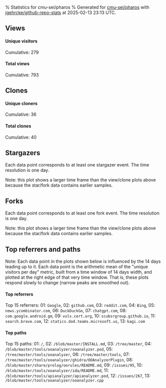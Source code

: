 % Statistics for cmu-sei/pharos
% Generated for [cmu-sei/pharos](https://github.com/cmu-sei/pharos) with [jgehrcke/github-repo-stats](https://github.com/jgehrcke/github-repo-stats) at 2025-02-13 23:13 UTC.


## Views

#### Unique visitors
<div id="chart_views_unique" class="full-width-chart"></div>

Cumulative: 279

#### Total views
<div id="chart_views_total" class="full-width-chart"></div>

Cumulative: 793

<div class="pagebreak-for-print"> </div>

## Clones

#### Unique cloners
<div id="chart_clones_unique" class="full-width-chart"></div>

Cumulative: 36

#### Total clones
<div id="chart_clones_total" class="full-width-chart"></div>

Cumulative: 40



<div class="pagebreak-for-print"> </div>



## Stargazers

Each data point corresponds to at least one stargazer event.
The time resolution is one day.

<div id="chart_stargazers" class="full-width-chart"></div>


Note: this plot shows a larger time frame than the view/clone plots above because the star/fork data contains earlier samples.



## Forks

Each data point corresponds to at least one fork event.
The time resolution is one day.

<div id="chart_forks" class="full-width-chart"></div>


Note: this plot shows a larger time frame than the view/clone plots above because the star/fork data contains earlier samples.



<div class="pagebreak-for-print"> </div>



## Top referrers and paths


Note: Each data point in the plots shown below is influenced by the 14 days
leading up to it. Each data point is the arithmetic mean of the "unique
visitors per day" metric, built from a time window of 14 days width, and
plotted at the right edge of that very time window. That is, these plots
respond slowly to change (narrow peaks are smoothed out).




#### Top referrers


<div id="chart_referrers_top_n_alltime" class="full-width-chart"></div>

Top 15 referrers: 01: `Google`, 02: `github.com`, 03: `reddit.com`, 04: `Bing`, 05: `news.ycombinator.com`, 06: `DuckDuckGo`, 07: `chatgpt.com`, 08: `com.google.android.gm`, 09: `vuls.cert.org`, 10: `scubsrgroup.github.io`, 11: `search.brave.com`, 12: `statics.dod.teams.microsoft.us`, 13: `kagi.com`





#### Top paths


<div id="chart_paths_top_n_alltime" class="full-width-chart"></div>

Top 15 paths: 01: `/`, 02: `/blob/master/INSTALL.md`, 03: `/tree/master`, 04: `/blob/master/tools/ooanalyzer/ooanalyzer.pod`, 05: `/tree/master/tools/ooanalyzer`, 06: `/tree/master/tools`, 07: `/tree/master/tools/ooanalyzer/ghidra/OOAnalyzerPlugin`, 08: `/blob/master/share/prolog/oorules/README.md`, 09: `/issues/95`, 10: `/blob/master/tools/ooanalyzer/ida/README.md`, 11: `/blob/master/tools/apianalyzer/apianalyzer.pod`, 12: `/issues/267`, 13: `/blob/master/tools/ooanalyzer/ooanalyzer.cpp`


<script type="text/javascript">
    vegaEmbed('#chart_views_unique', {"$schema": "https://vega.github.io/schema/vega-lite/v4.17.0.json", "config": {"arc": {"fill": "#1b1e23"}, "area": {"fill": "#1b1e23"}, "axisBottom": {"domainColor": "#a9b4c4", "gridColor": "#a9b4c4", "labelColor": "#1b1e23", "labelFont": "relative-mono-11-pitch-pro, Menlo, monospace", "tickColor": "#a9b4c4", "titleColor": "#1b1e23", "titleFont": "relative-mono-11-pitch-pro, Menlo, monospace"}, "axisLeft": {"domainColor": "#a9b4c4", "gridColor": "#a9b4c4", "labelColor": "#1b1e23", "labelFont": "relative-mono-11-pitch-pro, Menlo, monospace", "tickColor": "#a9b4c4", "titleColor": "#1b1e23", "titleFont": "relative-mono-11-pitch-pro, Menlo, monospace"}, "axisX": {"grid": false}, "axisY": {"grid": false, "labelBound": true}, "background": "#FFFFFF", "group": {"fill": "#FFFFFF"}, "header": {"fontWeight": 400, "labelFont": "relative-mono-11-pitch-pro, Menlo, monospace", "titleFont": "relative-mono-11-pitch-pro, Menlo, monospace"}, "legend": {"labelFont": "relative-mono-11-pitch-pro, Menlo, monospace", "symbolSize": 200, "symbolType": "circle", "titleFont": "relative-mono-11-pitch-pro, Menlo, monospace"}, "line": {"color": "#1b1e23", "stroke": "#1b1e23"}, "path": {"stroke": "#1b1e23"}, "point": {"color": "#1b1e23", "cursor": "pointer", "filled": true, "size": 20}, "range": {"category": ["#85a2f7", "#ea9755", "#7eb36a", "#f07071", "#bc85d9", "#e587b6", "#a9b4c4", "#d4c05e", "#64b9c4"]}, "style": {"bar": {"fill": "#1b1e23"}, "text": {"font": "relative-mono-11-pitch-pro, Menlo, monospace", "fontWeight": 400}}, "symbol": {"shape": "circle"}, "title": {"anchor": "start", "font": "relative-mono-11-pitch-pro, Menlo, monospace", "fontWeight": 400}, "trail": {"color": "#1b1e23", "stroke": "#1b1e23"}, "view": {"stroke": null}}, "data": {"name": "data-c7726cb9ff6c901d95acd0219a6fe66e"}, "datasets": {"data-c7726cb9ff6c901d95acd0219a6fe66e": [{"time": "2025-01-21T00:00:00+00:00", "views_total": 13, "views_unique": 7}, {"time": "2025-01-22T00:00:00+00:00", "views_total": 36, "views_unique": 19}, {"time": "2025-01-23T00:00:00+00:00", "views_total": 40, "views_unique": 14}, {"time": "2025-01-24T00:00:00+00:00", "views_total": 74, "views_unique": 17}, {"time": "2025-01-25T00:00:00+00:00", "views_total": 29, "views_unique": 9}, {"time": "2025-01-26T00:00:00+00:00", "views_total": 5, "views_unique": 2}, {"time": "2025-01-27T00:00:00+00:00", "views_total": 74, "views_unique": 17}, {"time": "2025-01-28T00:00:00+00:00", "views_total": 45, "views_unique": 23}, {"time": "2025-01-29T00:00:00+00:00", "views_total": 32, "views_unique": 13}, {"time": "2025-01-30T00:00:00+00:00", "views_total": 41, "views_unique": 13}, {"time": "2025-01-31T00:00:00+00:00", "views_total": 71, "views_unique": 11}, {"time": "2025-02-01T00:00:00+00:00", "views_total": 6, "views_unique": 4}, {"time": "2025-02-02T00:00:00+00:00", "views_total": 5, "views_unique": 4}, {"time": "2025-02-03T00:00:00+00:00", "views_total": 25, "views_unique": 11}, {"time": "2025-02-04T00:00:00+00:00", "views_total": 84, "views_unique": 23}, {"time": "2025-02-05T00:00:00+00:00", "views_total": 36, "views_unique": 15}, {"time": "2025-02-06T00:00:00+00:00", "views_total": 39, "views_unique": 15}, {"time": "2025-02-07T00:00:00+00:00", "views_total": 19, "views_unique": 11}, {"time": "2025-02-08T00:00:00+00:00", "views_total": 23, "views_unique": 12}, {"time": "2025-02-09T00:00:00+00:00", "views_total": 10, "views_unique": 7}, {"time": "2025-02-10T00:00:00+00:00", "views_total": 43, "views_unique": 16}, {"time": "2025-02-11T00:00:00+00:00", "views_total": 30, "views_unique": 11}, {"time": "2025-02-12T00:00:00+00:00", "views_total": 0, "views_unique": 0}, {"time": "2025-02-13T00:00:00+00:00", "views_total": 13, "views_unique": 5}]}, "encoding": {"tooltip": [{"field": "views_unique", "format": ".1f", "title": "views (u)", "type": "quantitative"}, {"field": "time", "format": "%B %e, %Y", "title": "date", "type": "temporal"}], "x": {"axis": {"labelAngle": 25}, "field": "time", "scale": {"domain": ["2025-01-21", "2025-02-13"]}, "timeUnit": "yearmonthdate", "title": "date", "type": "temporal"}, "y": {"axis": {}, "field": "views_unique", "scale": {"domain": [0, 25.3], "type": "linear", "zero": true}, "title": "unique views per day", "type": "quantitative"}}, "height": 200, "mark": {"point": true, "type": "line"}, "padding": 10, "width": "container"}, {"actions": false, "renderer": "svg"}).catch(console.error);
vegaEmbed('#chart_views_total', {"$schema": "https://vega.github.io/schema/vega-lite/v4.17.0.json", "config": {"arc": {"fill": "#1b1e23"}, "area": {"fill": "#1b1e23"}, "axisBottom": {"domainColor": "#a9b4c4", "gridColor": "#a9b4c4", "labelColor": "#1b1e23", "labelFont": "relative-mono-11-pitch-pro, Menlo, monospace", "tickColor": "#a9b4c4", "titleColor": "#1b1e23", "titleFont": "relative-mono-11-pitch-pro, Menlo, monospace"}, "axisLeft": {"domainColor": "#a9b4c4", "gridColor": "#a9b4c4", "labelColor": "#1b1e23", "labelFont": "relative-mono-11-pitch-pro, Menlo, monospace", "tickColor": "#a9b4c4", "titleColor": "#1b1e23", "titleFont": "relative-mono-11-pitch-pro, Menlo, monospace"}, "axisX": {"grid": false}, "axisY": {"grid": false, "labelBound": true}, "background": "#FFFFFF", "group": {"fill": "#FFFFFF"}, "header": {"fontWeight": 400, "labelFont": "relative-mono-11-pitch-pro, Menlo, monospace", "titleFont": "relative-mono-11-pitch-pro, Menlo, monospace"}, "legend": {"labelFont": "relative-mono-11-pitch-pro, Menlo, monospace", "symbolSize": 200, "symbolType": "circle", "titleFont": "relative-mono-11-pitch-pro, Menlo, monospace"}, "line": {"color": "#1b1e23", "stroke": "#1b1e23"}, "path": {"stroke": "#1b1e23"}, "point": {"color": "#1b1e23", "cursor": "pointer", "filled": true, "size": 20}, "range": {"category": ["#85a2f7", "#ea9755", "#7eb36a", "#f07071", "#bc85d9", "#e587b6", "#a9b4c4", "#d4c05e", "#64b9c4"]}, "style": {"bar": {"fill": "#1b1e23"}, "text": {"font": "relative-mono-11-pitch-pro, Menlo, monospace", "fontWeight": 400}}, "symbol": {"shape": "circle"}, "title": {"anchor": "start", "font": "relative-mono-11-pitch-pro, Menlo, monospace", "fontWeight": 400}, "trail": {"color": "#1b1e23", "stroke": "#1b1e23"}, "view": {"stroke": null}}, "data": {"name": "data-c7726cb9ff6c901d95acd0219a6fe66e"}, "datasets": {"data-c7726cb9ff6c901d95acd0219a6fe66e": [{"time": "2025-01-21T00:00:00+00:00", "views_total": 13, "views_unique": 7}, {"time": "2025-01-22T00:00:00+00:00", "views_total": 36, "views_unique": 19}, {"time": "2025-01-23T00:00:00+00:00", "views_total": 40, "views_unique": 14}, {"time": "2025-01-24T00:00:00+00:00", "views_total": 74, "views_unique": 17}, {"time": "2025-01-25T00:00:00+00:00", "views_total": 29, "views_unique": 9}, {"time": "2025-01-26T00:00:00+00:00", "views_total": 5, "views_unique": 2}, {"time": "2025-01-27T00:00:00+00:00", "views_total": 74, "views_unique": 17}, {"time": "2025-01-28T00:00:00+00:00", "views_total": 45, "views_unique": 23}, {"time": "2025-01-29T00:00:00+00:00", "views_total": 32, "views_unique": 13}, {"time": "2025-01-30T00:00:00+00:00", "views_total": 41, "views_unique": 13}, {"time": "2025-01-31T00:00:00+00:00", "views_total": 71, "views_unique": 11}, {"time": "2025-02-01T00:00:00+00:00", "views_total": 6, "views_unique": 4}, {"time": "2025-02-02T00:00:00+00:00", "views_total": 5, "views_unique": 4}, {"time": "2025-02-03T00:00:00+00:00", "views_total": 25, "views_unique": 11}, {"time": "2025-02-04T00:00:00+00:00", "views_total": 84, "views_unique": 23}, {"time": "2025-02-05T00:00:00+00:00", "views_total": 36, "views_unique": 15}, {"time": "2025-02-06T00:00:00+00:00", "views_total": 39, "views_unique": 15}, {"time": "2025-02-07T00:00:00+00:00", "views_total": 19, "views_unique": 11}, {"time": "2025-02-08T00:00:00+00:00", "views_total": 23, "views_unique": 12}, {"time": "2025-02-09T00:00:00+00:00", "views_total": 10, "views_unique": 7}, {"time": "2025-02-10T00:00:00+00:00", "views_total": 43, "views_unique": 16}, {"time": "2025-02-11T00:00:00+00:00", "views_total": 30, "views_unique": 11}, {"time": "2025-02-12T00:00:00+00:00", "views_total": 0, "views_unique": 0}, {"time": "2025-02-13T00:00:00+00:00", "views_total": 13, "views_unique": 5}]}, "encoding": {"tooltip": [{"field": "views_total", "format": ".1f", "title": "views (t)", "type": "quantitative"}, {"field": "time", "format": "%B %e, %Y", "title": "date", "type": "temporal"}], "x": {"axis": {"labelAngle": 25}, "field": "time", "scale": {"domain": ["2025-01-21", "2025-02-13"]}, "timeUnit": "yearmonthdate", "title": "date", "type": "temporal"}, "y": {"axis": {}, "field": "views_total", "scale": {"domain": [0, 92.4], "type": "linear", "zero": true}, "title": "total views per day", "type": "quantitative"}}, "height": 200, "mark": {"point": true, "type": "line"}, "padding": 10, "width": "container"}, {"actions": false, "renderer": "svg"}).catch(console.error);
vegaEmbed('#chart_clones_unique', {"$schema": "https://vega.github.io/schema/vega-lite/v4.17.0.json", "config": {"arc": {"fill": "#1b1e23"}, "area": {"fill": "#1b1e23"}, "axisBottom": {"domainColor": "#a9b4c4", "gridColor": "#a9b4c4", "labelColor": "#1b1e23", "labelFont": "relative-mono-11-pitch-pro, Menlo, monospace", "tickColor": "#a9b4c4", "titleColor": "#1b1e23", "titleFont": "relative-mono-11-pitch-pro, Menlo, monospace"}, "axisLeft": {"domainColor": "#a9b4c4", "gridColor": "#a9b4c4", "labelColor": "#1b1e23", "labelFont": "relative-mono-11-pitch-pro, Menlo, monospace", "tickColor": "#a9b4c4", "titleColor": "#1b1e23", "titleFont": "relative-mono-11-pitch-pro, Menlo, monospace"}, "axisX": {"grid": false}, "axisY": {"grid": false, "labelBound": true}, "background": "#FFFFFF", "group": {"fill": "#FFFFFF"}, "header": {"fontWeight": 400, "labelFont": "relative-mono-11-pitch-pro, Menlo, monospace", "titleFont": "relative-mono-11-pitch-pro, Menlo, monospace"}, "legend": {"labelFont": "relative-mono-11-pitch-pro, Menlo, monospace", "symbolSize": 200, "symbolType": "circle", "titleFont": "relative-mono-11-pitch-pro, Menlo, monospace"}, "line": {"color": "#1b1e23", "stroke": "#1b1e23"}, "path": {"stroke": "#1b1e23"}, "point": {"color": "#1b1e23", "cursor": "pointer", "filled": true, "size": 20}, "range": {"category": ["#85a2f7", "#ea9755", "#7eb36a", "#f07071", "#bc85d9", "#e587b6", "#a9b4c4", "#d4c05e", "#64b9c4"]}, "style": {"bar": {"fill": "#1b1e23"}, "text": {"font": "relative-mono-11-pitch-pro, Menlo, monospace", "fontWeight": 400}}, "symbol": {"shape": "circle"}, "title": {"anchor": "start", "font": "relative-mono-11-pitch-pro, Menlo, monospace", "fontWeight": 400}, "trail": {"color": "#1b1e23", "stroke": "#1b1e23"}, "view": {"stroke": null}}, "data": {"name": "data-44e0176359582cffe4e4d013654306a9"}, "datasets": {"data-44e0176359582cffe4e4d013654306a9": [{"clones_total": 0, "clones_unique": 0, "time": "2025-01-21T00:00:00+00:00"}, {"clones_total": 2, "clones_unique": 2, "time": "2025-01-22T00:00:00+00:00"}, {"clones_total": 1, "clones_unique": 1, "time": "2025-01-23T00:00:00+00:00"}, {"clones_total": 0, "clones_unique": 0, "time": "2025-01-24T00:00:00+00:00"}, {"clones_total": 2, "clones_unique": 2, "time": "2025-01-25T00:00:00+00:00"}, {"clones_total": 1, "clones_unique": 1, "time": "2025-01-26T00:00:00+00:00"}, {"clones_total": 1, "clones_unique": 1, "time": "2025-01-27T00:00:00+00:00"}, {"clones_total": 0, "clones_unique": 0, "time": "2025-01-28T00:00:00+00:00"}, {"clones_total": 0, "clones_unique": 0, "time": "2025-01-29T00:00:00+00:00"}, {"clones_total": 3, "clones_unique": 2, "time": "2025-01-30T00:00:00+00:00"}, {"clones_total": 4, "clones_unique": 4, "time": "2025-01-31T00:00:00+00:00"}, {"clones_total": 4, "clones_unique": 2, "time": "2025-02-01T00:00:00+00:00"}, {"clones_total": 2, "clones_unique": 2, "time": "2025-02-02T00:00:00+00:00"}, {"clones_total": 2, "clones_unique": 2, "time": "2025-02-03T00:00:00+00:00"}, {"clones_total": 1, "clones_unique": 1, "time": "2025-02-04T00:00:00+00:00"}, {"clones_total": 2, "clones_unique": 2, "time": "2025-02-05T00:00:00+00:00"}, {"clones_total": 3, "clones_unique": 3, "time": "2025-02-06T00:00:00+00:00"}, {"clones_total": 0, "clones_unique": 0, "time": "2025-02-07T00:00:00+00:00"}, {"clones_total": 2, "clones_unique": 2, "time": "2025-02-08T00:00:00+00:00"}, {"clones_total": 2, "clones_unique": 2, "time": "2025-02-09T00:00:00+00:00"}, {"clones_total": 3, "clones_unique": 3, "time": "2025-02-10T00:00:00+00:00"}, {"clones_total": 1, "clones_unique": 1, "time": "2025-02-11T00:00:00+00:00"}, {"clones_total": 2, "clones_unique": 2, "time": "2025-02-12T00:00:00+00:00"}, {"clones_total": 2, "clones_unique": 1, "time": "2025-02-13T00:00:00+00:00"}]}, "encoding": {"tooltip": [{"field": "clones_unique", "format": ".1f", "title": "clones (u)", "type": "quantitative"}, {"field": "time", "format": "%B %e, %Y", "title": "date", "type": "temporal"}], "x": {"axis": {"labelAngle": 25}, "field": "time", "scale": {"domain": ["2025-01-21", "2025-02-13"]}, "timeUnit": "yearmonthdate", "title": "date", "type": "temporal"}, "y": {"axis": {}, "field": "clones_unique", "scale": {"domain": [0, 4.4], "type": "linear", "zero": true}, "title": "unique clones per day", "type": "quantitative"}}, "height": 200, "mark": {"point": true, "type": "line"}, "padding": 10, "width": "container"}, {"actions": false, "renderer": "svg"}).catch(console.error);
vegaEmbed('#chart_clones_total', {"$schema": "https://vega.github.io/schema/vega-lite/v4.17.0.json", "config": {"arc": {"fill": "#1b1e23"}, "area": {"fill": "#1b1e23"}, "axisBottom": {"domainColor": "#a9b4c4", "gridColor": "#a9b4c4", "labelColor": "#1b1e23", "labelFont": "relative-mono-11-pitch-pro, Menlo, monospace", "tickColor": "#a9b4c4", "titleColor": "#1b1e23", "titleFont": "relative-mono-11-pitch-pro, Menlo, monospace"}, "axisLeft": {"domainColor": "#a9b4c4", "gridColor": "#a9b4c4", "labelColor": "#1b1e23", "labelFont": "relative-mono-11-pitch-pro, Menlo, monospace", "tickColor": "#a9b4c4", "titleColor": "#1b1e23", "titleFont": "relative-mono-11-pitch-pro, Menlo, monospace"}, "axisX": {"grid": false}, "axisY": {"grid": false, "labelBound": true}, "background": "#FFFFFF", "group": {"fill": "#FFFFFF"}, "header": {"fontWeight": 400, "labelFont": "relative-mono-11-pitch-pro, Menlo, monospace", "titleFont": "relative-mono-11-pitch-pro, Menlo, monospace"}, "legend": {"labelFont": "relative-mono-11-pitch-pro, Menlo, monospace", "symbolSize": 200, "symbolType": "circle", "titleFont": "relative-mono-11-pitch-pro, Menlo, monospace"}, "line": {"color": "#1b1e23", "stroke": "#1b1e23"}, "path": {"stroke": "#1b1e23"}, "point": {"color": "#1b1e23", "cursor": "pointer", "filled": true, "size": 20}, "range": {"category": ["#85a2f7", "#ea9755", "#7eb36a", "#f07071", "#bc85d9", "#e587b6", "#a9b4c4", "#d4c05e", "#64b9c4"]}, "style": {"bar": {"fill": "#1b1e23"}, "text": {"font": "relative-mono-11-pitch-pro, Menlo, monospace", "fontWeight": 400}}, "symbol": {"shape": "circle"}, "title": {"anchor": "start", "font": "relative-mono-11-pitch-pro, Menlo, monospace", "fontWeight": 400}, "trail": {"color": "#1b1e23", "stroke": "#1b1e23"}, "view": {"stroke": null}}, "data": {"name": "data-44e0176359582cffe4e4d013654306a9"}, "datasets": {"data-44e0176359582cffe4e4d013654306a9": [{"clones_total": 0, "clones_unique": 0, "time": "2025-01-21T00:00:00+00:00"}, {"clones_total": 2, "clones_unique": 2, "time": "2025-01-22T00:00:00+00:00"}, {"clones_total": 1, "clones_unique": 1, "time": "2025-01-23T00:00:00+00:00"}, {"clones_total": 0, "clones_unique": 0, "time": "2025-01-24T00:00:00+00:00"}, {"clones_total": 2, "clones_unique": 2, "time": "2025-01-25T00:00:00+00:00"}, {"clones_total": 1, "clones_unique": 1, "time": "2025-01-26T00:00:00+00:00"}, {"clones_total": 1, "clones_unique": 1, "time": "2025-01-27T00:00:00+00:00"}, {"clones_total": 0, "clones_unique": 0, "time": "2025-01-28T00:00:00+00:00"}, {"clones_total": 0, "clones_unique": 0, "time": "2025-01-29T00:00:00+00:00"}, {"clones_total": 3, "clones_unique": 2, "time": "2025-01-30T00:00:00+00:00"}, {"clones_total": 4, "clones_unique": 4, "time": "2025-01-31T00:00:00+00:00"}, {"clones_total": 4, "clones_unique": 2, "time": "2025-02-01T00:00:00+00:00"}, {"clones_total": 2, "clones_unique": 2, "time": "2025-02-02T00:00:00+00:00"}, {"clones_total": 2, "clones_unique": 2, "time": "2025-02-03T00:00:00+00:00"}, {"clones_total": 1, "clones_unique": 1, "time": "2025-02-04T00:00:00+00:00"}, {"clones_total": 2, "clones_unique": 2, "time": "2025-02-05T00:00:00+00:00"}, {"clones_total": 3, "clones_unique": 3, "time": "2025-02-06T00:00:00+00:00"}, {"clones_total": 0, "clones_unique": 0, "time": "2025-02-07T00:00:00+00:00"}, {"clones_total": 2, "clones_unique": 2, "time": "2025-02-08T00:00:00+00:00"}, {"clones_total": 2, "clones_unique": 2, "time": "2025-02-09T00:00:00+00:00"}, {"clones_total": 3, "clones_unique": 3, "time": "2025-02-10T00:00:00+00:00"}, {"clones_total": 1, "clones_unique": 1, "time": "2025-02-11T00:00:00+00:00"}, {"clones_total": 2, "clones_unique": 2, "time": "2025-02-12T00:00:00+00:00"}, {"clones_total": 2, "clones_unique": 1, "time": "2025-02-13T00:00:00+00:00"}]}, "encoding": {"tooltip": [{"field": "clones_total", "format": ".1f", "title": "clones (t)", "type": "quantitative"}, {"field": "time", "format": "%B %e, %Y", "title": "date", "type": "temporal"}], "x": {"axis": {"labelAngle": 25}, "field": "time", "scale": {"domain": ["2025-01-21", "2025-02-13"]}, "timeUnit": "yearmonthdate", "title": "date", "type": "temporal"}, "y": {"axis": {}, "field": "clones_total", "scale": {"domain": [0, 4.4], "type": "linear", "zero": true}, "title": "total clones per day", "type": "quantitative"}}, "height": 200, "mark": {"point": true, "type": "line"}, "padding": 10, "width": "container"}, {"actions": false, "renderer": "svg"}).catch(console.error);
vegaEmbed('#chart_stargazers', {"$schema": "https://vega.github.io/schema/vega-lite/v4.17.0.json", "config": {"arc": {"fill": "#1b1e23"}, "area": {"fill": "#1b1e23"}, "axisBottom": {"domainColor": "#a9b4c4", "gridColor": "#a9b4c4", "labelColor": "#1b1e23", "labelFont": "relative-mono-11-pitch-pro, Menlo, monospace", "tickColor": "#a9b4c4", "titleColor": "#1b1e23", "titleFont": "relative-mono-11-pitch-pro, Menlo, monospace"}, "axisLeft": {"domainColor": "#a9b4c4", "gridColor": "#a9b4c4", "labelColor": "#1b1e23", "labelFont": "relative-mono-11-pitch-pro, Menlo, monospace", "tickColor": "#a9b4c4", "titleColor": "#1b1e23", "titleFont": "relative-mono-11-pitch-pro, Menlo, monospace"}, "axisX": {"grid": false}, "axisY": {"grid": false}, "background": "#FFFFFF", "group": {"fill": "#FFFFFF"}, "header": {"fontWeight": 400, "labelFont": "relative-mono-11-pitch-pro, Menlo, monospace", "titleFont": "relative-mono-11-pitch-pro, Menlo, monospace"}, "legend": {"labelFont": "relative-mono-11-pitch-pro, Menlo, monospace", "symbolSize": 200, "symbolType": "circle", "titleFont": "relative-mono-11-pitch-pro, Menlo, monospace"}, "line": {"color": "#1b1e23", "stroke": "#1b1e23"}, "path": {"stroke": "#1b1e23"}, "point": {"color": "#1b1e23", "cursor": "pointer", "filled": true, "size": 50}, "range": {"category": ["#85a2f7", "#ea9755", "#7eb36a", "#f07071", "#bc85d9", "#e587b6", "#a9b4c4", "#d4c05e", "#64b9c4"]}, "style": {"bar": {"fill": "#1b1e23"}, "text": {"font": "relative-mono-11-pitch-pro, Menlo, monospace", "fontWeight": 400}}, "symbol": {"shape": "circle"}, "title": {"anchor": "start", "font": "relative-mono-11-pitch-pro, Menlo, monospace", "fontWeight": 400}, "trail": {"color": "#1b1e23", "stroke": "#1b1e23"}, "view": {"stroke": null}}, "data": {"name": "data-0124b9603ae6553c519f2ecd7fddf173"}, "datasets": {"data-0124b9603ae6553c519f2ecd7fddf173": [{"stars_cumulative": 17.0, "time": "2015-06-15T00:00:00+00:00"}, {"stars_cumulative": 29.0, "time": "2015-07-20T07:00:00+00:00"}, {"stars_cumulative": 34.0, "time": "2015-08-24T14:00:00+00:00"}, {"stars_cumulative": 36.0, "time": "2015-09-28T21:00:00+00:00"}, {"stars_cumulative": 37.0, "time": "2015-11-03T04:00:00+00:00"}, {"stars_cumulative": 39.0, "time": "2015-12-08T11:00:00+00:00"}, {"stars_cumulative": 40.0, "time": "2016-01-12T18:00:00+00:00"}, {"stars_cumulative": 42.0, "time": "2016-02-17T01:00:00+00:00"}, {"stars_cumulative": 46.0, "time": "2016-03-23T08:00:00+00:00"}, {"stars_cumulative": 52.0, "time": "2016-04-27T15:00:00+00:00"}, {"stars_cumulative": 56.0, "time": "2016-06-01T22:00:00+00:00"}, {"stars_cumulative": 58.0, "time": "2016-07-07T05:00:00+00:00"}, {"stars_cumulative": 59.0, "time": "2016-09-15T19:00:00+00:00"}, {"stars_cumulative": 60.0, "time": "2016-10-21T02:00:00+00:00"}, {"stars_cumulative": 64.0, "time": "2016-11-25T09:00:00+00:00"}, {"stars_cumulative": 66.0, "time": "2016-12-30T16:00:00+00:00"}, {"stars_cumulative": 68.0, "time": "2017-03-11T06:00:00+00:00"}, {"stars_cumulative": 70.0, "time": "2017-05-20T20:00:00+00:00"}, {"stars_cumulative": 176.0, "time": "2017-06-25T03:00:00+00:00"}, {"stars_cumulative": 282.0, "time": "2017-07-30T10:00:00+00:00"}, {"stars_cumulative": 341.0, "time": "2017-09-03T17:00:00+00:00"}, {"stars_cumulative": 353.0, "time": "2017-10-09T00:00:00+00:00"}, {"stars_cumulative": 359.0, "time": "2017-11-13T07:00:00+00:00"}, {"stars_cumulative": 367.0, "time": "2017-12-18T14:00:00+00:00"}, {"stars_cumulative": 377.0, "time": "2018-01-22T21:00:00+00:00"}, {"stars_cumulative": 383.0, "time": "2018-02-27T04:00:00+00:00"}, {"stars_cumulative": 392.0, "time": "2018-04-03T11:00:00+00:00"}, {"stars_cumulative": 399.0, "time": "2018-05-08T18:00:00+00:00"}, {"stars_cumulative": 405.0, "time": "2018-06-13T01:00:00+00:00"}, {"stars_cumulative": 414.0, "time": "2018-07-18T08:00:00+00:00"}, {"stars_cumulative": 434.0, "time": "2018-08-22T15:00:00+00:00"}, {"stars_cumulative": 445.0, "time": "2018-09-26T22:00:00+00:00"}, {"stars_cumulative": 464.0, "time": "2018-11-01T05:00:00+00:00"}, {"stars_cumulative": 471.0, "time": "2018-12-06T12:00:00+00:00"}, {"stars_cumulative": 504.0, "time": "2019-01-10T19:00:00+00:00"}, {"stars_cumulative": 515.0, "time": "2019-02-15T02:00:00+00:00"}, {"stars_cumulative": 531.0, "time": "2019-03-22T09:00:00+00:00"}, {"stars_cumulative": 543.0, "time": "2019-04-26T16:00:00+00:00"}, {"stars_cumulative": 551.0, "time": "2019-05-31T23:00:00+00:00"}, {"stars_cumulative": 608.0, "time": "2019-07-06T06:00:00+00:00"}, {"stars_cumulative": 634.0, "time": "2019-08-10T13:00:00+00:00"}, {"stars_cumulative": 652.0, "time": "2019-09-14T20:00:00+00:00"}, {"stars_cumulative": 666.0, "time": "2019-10-20T03:00:00+00:00"}, {"stars_cumulative": 686.0, "time": "2019-11-24T10:00:00+00:00"}, {"stars_cumulative": 705.0, "time": "2019-12-29T17:00:00+00:00"}, {"stars_cumulative": 726.0, "time": "2020-02-03T00:00:00+00:00"}, {"stars_cumulative": 741.0, "time": "2020-03-09T07:00:00+00:00"}, {"stars_cumulative": 771.0, "time": "2020-04-13T14:00:00+00:00"}, {"stars_cumulative": 792.0, "time": "2020-05-18T21:00:00+00:00"}, {"stars_cumulative": 810.0, "time": "2020-06-23T04:00:00+00:00"}, {"stars_cumulative": 828.0, "time": "2020-07-28T11:00:00+00:00"}, {"stars_cumulative": 845.0, "time": "2020-09-01T18:00:00+00:00"}, {"stars_cumulative": 864.0, "time": "2020-10-07T01:00:00+00:00"}, {"stars_cumulative": 889.0, "time": "2020-11-11T08:00:00+00:00"}, {"stars_cumulative": 900.0, "time": "2020-12-16T15:00:00+00:00"}, {"stars_cumulative": 912.0, "time": "2021-01-20T22:00:00+00:00"}, {"stars_cumulative": 924.0, "time": "2021-02-25T05:00:00+00:00"}, {"stars_cumulative": 944.0, "time": "2021-04-01T12:00:00+00:00"}, {"stars_cumulative": 962.0, "time": "2021-05-06T19:00:00+00:00"}, {"stars_cumulative": 984.0, "time": "2021-06-11T02:00:00+00:00"}, {"stars_cumulative": 1007.0, "time": "2021-07-16T09:00:00+00:00"}, {"stars_cumulative": 1041.0, "time": "2021-08-20T16:00:00+00:00"}, {"stars_cumulative": 1060.0, "time": "2021-09-24T23:00:00+00:00"}, {"stars_cumulative": 1080.0, "time": "2021-10-30T06:00:00+00:00"}, {"stars_cumulative": 1095.0, "time": "2021-12-04T13:00:00+00:00"}, {"stars_cumulative": 1146.0, "time": "2022-01-08T20:00:00+00:00"}, {"stars_cumulative": 1165.0, "time": "2022-02-13T03:00:00+00:00"}, {"stars_cumulative": 1187.0, "time": "2022-03-20T10:00:00+00:00"}, {"stars_cumulative": 1197.0, "time": "2022-04-24T17:00:00+00:00"}, {"stars_cumulative": 1214.0, "time": "2022-05-30T00:00:00+00:00"}, {"stars_cumulative": 1230.0, "time": "2022-07-04T07:00:00+00:00"}, {"stars_cumulative": 1241.0, "time": "2022-08-08T14:00:00+00:00"}, {"stars_cumulative": 1252.0, "time": "2022-09-12T21:00:00+00:00"}, {"stars_cumulative": 1268.0, "time": "2022-10-18T04:00:00+00:00"}, {"stars_cumulative": 1276.0, "time": "2022-11-22T11:00:00+00:00"}, {"stars_cumulative": 1288.0, "time": "2022-12-27T18:00:00+00:00"}, {"stars_cumulative": 1303.0, "time": "2023-02-01T01:00:00+00:00"}, {"stars_cumulative": 1324.0, "time": "2023-03-08T08:00:00+00:00"}, {"stars_cumulative": 1332.0, "time": "2023-04-12T15:00:00+00:00"}, {"stars_cumulative": 1350.0, "time": "2023-05-17T22:00:00+00:00"}, {"stars_cumulative": 1360.0, "time": "2023-06-22T05:00:00+00:00"}, {"stars_cumulative": 1375.0, "time": "2023-07-27T12:00:00+00:00"}, {"stars_cumulative": 1390.0, "time": "2023-08-31T19:00:00+00:00"}, {"stars_cumulative": 1405.0, "time": "2023-10-06T02:00:00+00:00"}, {"stars_cumulative": 1415.0, "time": "2023-11-10T09:00:00+00:00"}, {"stars_cumulative": 1435.0, "time": "2023-12-15T16:00:00+00:00"}, {"stars_cumulative": 1447.0, "time": "2024-01-19T23:00:00+00:00"}, {"stars_cumulative": 1460.0, "time": "2024-02-24T06:00:00+00:00"}, {"stars_cumulative": 1478.0, "time": "2024-03-30T13:00:00+00:00"}, {"stars_cumulative": 1487.0, "time": "2024-05-04T20:00:00+00:00"}, {"stars_cumulative": 1495.0, "time": "2024-06-09T03:00:00+00:00"}, {"stars_cumulative": 1510.0, "time": "2024-07-14T10:00:00+00:00"}, {"stars_cumulative": 1529.0, "time": "2024-08-18T17:00:00+00:00"}, {"stars_cumulative": 1545.0, "time": "2024-09-23T00:00:00+00:00"}, {"stars_cumulative": 1557.0, "time": "2024-10-28T07:00:00+00:00"}, {"stars_cumulative": 1565.0, "time": "2024-12-02T14:00:00+00:00"}, {"stars_cumulative": 1573.0, "time": "2025-01-06T21:00:00+00:00"}, {"stars_cumulative": 1574.0, "time": "2025-02-11T04:00:00+00:00"}]}, "encoding": {"tooltip": [{"field": "stars_cumulative", "format": "d", "title": "stars", "type": "quantitative"}, {"field": "time", "format": "%B %e, %Y", "title": "date", "type": "temporal"}], "x": {"axis": {"labelAngle": 25}, "field": "time", "scale": {"domain": ["2015-06-15", "2025-02-13"]}, "timeUnit": "yearmonthdate", "title": "date", "type": "temporal"}, "y": {"field": "stars_cumulative", "scale": {"domain": [0, 1731.4], "zero": true}, "title": "stargazer count (cumulative)", "type": "quantitative"}}, "height": 300, "mark": {"point": true, "type": "line"}, "padding": 10, "width": "container"}, {"actions": false, "renderer": "svg"}).catch(console.error);
vegaEmbed('#chart_forks', {"$schema": "https://vega.github.io/schema/vega-lite/v4.17.0.json", "config": {"arc": {"fill": "#1b1e23"}, "area": {"fill": "#1b1e23"}, "axisBottom": {"domainColor": "#a9b4c4", "gridColor": "#a9b4c4", "labelColor": "#1b1e23", "labelFont": "relative-mono-11-pitch-pro, Menlo, monospace", "tickColor": "#a9b4c4", "titleColor": "#1b1e23", "titleFont": "relative-mono-11-pitch-pro, Menlo, monospace"}, "axisLeft": {"domainColor": "#a9b4c4", "gridColor": "#a9b4c4", "labelColor": "#1b1e23", "labelFont": "relative-mono-11-pitch-pro, Menlo, monospace", "tickColor": "#a9b4c4", "titleColor": "#1b1e23", "titleFont": "relative-mono-11-pitch-pro, Menlo, monospace"}, "axisX": {"grid": false}, "axisY": {"grid": false}, "background": "#FFFFFF", "group": {"fill": "#FFFFFF"}, "header": {"fontWeight": 400, "labelFont": "relative-mono-11-pitch-pro, Menlo, monospace", "titleFont": "relative-mono-11-pitch-pro, Menlo, monospace"}, "legend": {"labelFont": "relative-mono-11-pitch-pro, Menlo, monospace", "symbolSize": 200, "symbolType": "circle", "titleFont": "relative-mono-11-pitch-pro, Menlo, monospace"}, "line": {"color": "#1b1e23", "stroke": "#1b1e23"}, "path": {"stroke": "#1b1e23"}, "point": {"color": "#1b1e23", "cursor": "pointer", "filled": true, "size": 50}, "range": {"category": ["#85a2f7", "#ea9755", "#7eb36a", "#f07071", "#bc85d9", "#e587b6", "#a9b4c4", "#d4c05e", "#64b9c4"]}, "style": {"bar": {"fill": "#1b1e23"}, "text": {"font": "relative-mono-11-pitch-pro, Menlo, monospace", "fontWeight": 400}}, "symbol": {"shape": "circle"}, "title": {"anchor": "start", "font": "relative-mono-11-pitch-pro, Menlo, monospace", "fontWeight": 400}, "trail": {"color": "#1b1e23", "stroke": "#1b1e23"}, "view": {"stroke": null}}, "data": {"name": "data-42e17335031a64930abc22bbf9f0aa62"}, "datasets": {"data-42e17335031a64930abc22bbf9f0aa62": [{"forks_cumulative": 3.0, "time": "2015-06-25T00:00:00+00:00"}, {"forks_cumulative": 4.0, "time": "2015-07-30T03:00:00+00:00"}, {"forks_cumulative": 6.0, "time": "2016-04-01T00:00:00+00:00"}, {"forks_cumulative": 7.0, "time": "2016-07-15T09:00:00+00:00"}, {"forks_cumulative": 8.0, "time": "2017-03-18T06:00:00+00:00"}, {"forks_cumulative": 15.0, "time": "2017-05-27T12:00:00+00:00"}, {"forks_cumulative": 18.0, "time": "2017-07-01T15:00:00+00:00"}, {"forks_cumulative": 34.0, "time": "2017-08-05T18:00:00+00:00"}, {"forks_cumulative": 45.0, "time": "2017-09-09T21:00:00+00:00"}, {"forks_cumulative": 47.0, "time": "2017-10-15T00:00:00+00:00"}, {"forks_cumulative": 48.0, "time": "2017-12-24T06:00:00+00:00"}, {"forks_cumulative": 49.0, "time": "2018-01-28T09:00:00+00:00"}, {"forks_cumulative": 51.0, "time": "2018-03-04T12:00:00+00:00"}, {"forks_cumulative": 52.0, "time": "2018-04-08T15:00:00+00:00"}, {"forks_cumulative": 53.0, "time": "2018-05-13T18:00:00+00:00"}, {"forks_cumulative": 55.0, "time": "2018-06-17T21:00:00+00:00"}, {"forks_cumulative": 56.0, "time": "2018-07-23T00:00:00+00:00"}, {"forks_cumulative": 57.0, "time": "2018-08-27T03:00:00+00:00"}, {"forks_cumulative": 59.0, "time": "2018-10-01T06:00:00+00:00"}, {"forks_cumulative": 61.0, "time": "2018-11-05T09:00:00+00:00"}, {"forks_cumulative": 65.0, "time": "2018-12-10T12:00:00+00:00"}, {"forks_cumulative": 70.0, "time": "2019-01-14T15:00:00+00:00"}, {"forks_cumulative": 71.0, "time": "2019-03-25T21:00:00+00:00"}, {"forks_cumulative": 72.0, "time": "2019-04-30T00:00:00+00:00"}, {"forks_cumulative": 74.0, "time": "2019-06-04T03:00:00+00:00"}, {"forks_cumulative": 81.0, "time": "2019-07-09T06:00:00+00:00"}, {"forks_cumulative": 84.0, "time": "2019-08-13T09:00:00+00:00"}, {"forks_cumulative": 88.0, "time": "2019-09-17T12:00:00+00:00"}, {"forks_cumulative": 94.0, "time": "2019-10-22T15:00:00+00:00"}, {"forks_cumulative": 97.0, "time": "2019-11-26T18:00:00+00:00"}, {"forks_cumulative": 100.0, "time": "2019-12-31T21:00:00+00:00"}, {"forks_cumulative": 104.0, "time": "2020-02-05T00:00:00+00:00"}, {"forks_cumulative": 105.0, "time": "2020-03-11T03:00:00+00:00"}, {"forks_cumulative": 111.0, "time": "2020-04-15T06:00:00+00:00"}, {"forks_cumulative": 115.0, "time": "2020-05-20T09:00:00+00:00"}, {"forks_cumulative": 116.0, "time": "2020-06-24T12:00:00+00:00"}, {"forks_cumulative": 118.0, "time": "2020-07-29T15:00:00+00:00"}, {"forks_cumulative": 122.0, "time": "2020-09-02T18:00:00+00:00"}, {"forks_cumulative": 128.0, "time": "2020-11-12T00:00:00+00:00"}, {"forks_cumulative": 130.0, "time": "2020-12-17T03:00:00+00:00"}, {"forks_cumulative": 131.0, "time": "2021-01-21T06:00:00+00:00"}, {"forks_cumulative": 133.0, "time": "2021-02-25T09:00:00+00:00"}, {"forks_cumulative": 135.0, "time": "2021-04-01T12:00:00+00:00"}, {"forks_cumulative": 137.0, "time": "2021-05-06T15:00:00+00:00"}, {"forks_cumulative": 140.0, "time": "2021-07-15T21:00:00+00:00"}, {"forks_cumulative": 142.0, "time": "2021-08-20T00:00:00+00:00"}, {"forks_cumulative": 145.0, "time": "2021-09-24T03:00:00+00:00"}, {"forks_cumulative": 149.0, "time": "2021-10-29T06:00:00+00:00"}, {"forks_cumulative": 151.0, "time": "2022-01-07T12:00:00+00:00"}, {"forks_cumulative": 153.0, "time": "2022-02-11T15:00:00+00:00"}, {"forks_cumulative": 157.0, "time": "2022-03-18T18:00:00+00:00"}, {"forks_cumulative": 158.0, "time": "2022-04-22T21:00:00+00:00"}, {"forks_cumulative": 159.0, "time": "2022-05-28T00:00:00+00:00"}, {"forks_cumulative": 163.0, "time": "2022-07-02T03:00:00+00:00"}, {"forks_cumulative": 164.0, "time": "2022-08-06T06:00:00+00:00"}, {"forks_cumulative": 169.0, "time": "2022-09-10T09:00:00+00:00"}, {"forks_cumulative": 171.0, "time": "2022-10-15T12:00:00+00:00"}, {"forks_cumulative": 172.0, "time": "2022-11-19T15:00:00+00:00"}, {"forks_cumulative": 174.0, "time": "2022-12-24T18:00:00+00:00"}, {"forks_cumulative": 177.0, "time": "2023-01-28T21:00:00+00:00"}, {"forks_cumulative": 178.0, "time": "2023-04-09T03:00:00+00:00"}, {"forks_cumulative": 180.0, "time": "2023-07-23T12:00:00+00:00"}, {"forks_cumulative": 184.0, "time": "2023-10-01T18:00:00+00:00"}, {"forks_cumulative": 185.0, "time": "2023-11-05T21:00:00+00:00"}, {"forks_cumulative": 186.0, "time": "2023-12-11T00:00:00+00:00"}, {"forks_cumulative": 188.0, "time": "2024-01-15T03:00:00+00:00"}, {"forks_cumulative": 189.0, "time": "2024-02-19T06:00:00+00:00"}, {"forks_cumulative": 190.0, "time": "2024-03-25T09:00:00+00:00"}, {"forks_cumulative": 191.0, "time": "2024-06-03T15:00:00+00:00"}, {"forks_cumulative": 193.0, "time": "2024-07-08T18:00:00+00:00"}, {"forks_cumulative": 196.0, "time": "2024-08-12T21:00:00+00:00"}, {"forks_cumulative": 198.0, "time": "2024-09-17T00:00:00+00:00"}, {"forks_cumulative": 199.0, "time": "2024-10-22T03:00:00+00:00"}, {"forks_cumulative": 201.0, "time": "2024-12-31T09:00:00+00:00"}, {"forks_cumulative": 202.0, "time": "2025-02-04T12:00:00+00:00"}]}, "encoding": {"tooltip": [{"field": "forks_cumulative", "format": "d", "title": "forks", "type": "quantitative"}, {"field": "time", "format": "%B %e, %Y", "title": "date", "type": "temporal"}], "x": {"axis": {"labelAngle": 25}, "field": "time", "scale": {"domain": ["2015-06-15", "2025-02-13"]}, "timeUnit": "yearmonthdate", "title": "date", "type": "temporal"}, "y": {"field": "forks_cumulative", "scale": {"domain": [0, 222.20000000000002], "zero": true}, "title": "fork count (cumulative)", "type": "quantitative"}}, "height": 300, "mark": {"point": true, "type": "line"}, "padding": 10, "width": "container"}, {"actions": false, "renderer": "svg"}).catch(console.error);
vegaEmbed('#chart_referrers_top_n_alltime', {"$schema": "https://vega.github.io/schema/vega-lite/v4.17.0.json", "config": {"arc": {"fill": "#1b1e23"}, "area": {"fill": "#1b1e23"}, "axisBottom": {"domainColor": "#a9b4c4", "gridColor": "#a9b4c4", "labelColor": "#1b1e23", "labelFont": "relative-mono-11-pitch-pro, Menlo, monospace", "tickColor": "#a9b4c4", "titleColor": "#1b1e23", "titleFont": "relative-mono-11-pitch-pro, Menlo, monospace"}, "axisLeft": {"domainColor": "#a9b4c4", "gridColor": "#a9b4c4", "labelColor": "#1b1e23", "labelFont": "relative-mono-11-pitch-pro, Menlo, monospace", "tickColor": "#a9b4c4", "titleColor": "#1b1e23", "titleFont": "relative-mono-11-pitch-pro, Menlo, monospace"}, "axisX": {"grid": false}, "axisY": {"grid": false}, "background": "#FFFFFF", "group": {"fill": "#FFFFFF"}, "header": {"fontWeight": 400, "labelFont": "relative-mono-11-pitch-pro, Menlo, monospace", "titleFont": "relative-mono-11-pitch-pro, Menlo, monospace"}, "legend": {"labelFont": "relative-mono-11-pitch-pro, Menlo, monospace", "symbolSize": 200, "symbolType": "circle", "titleFont": "relative-mono-11-pitch-pro, Menlo, monospace"}, "line": {"color": "#1b1e23", "stroke": "#1b1e23"}, "path": {"stroke": "#1b1e23"}, "point": {"color": "#1b1e23", "cursor": "pointer", "filled": true, "size": 30}, "range": {"category": ["#85a2f7", "#ea9755", "#7eb36a", "#f07071", "#bc85d9", "#e587b6", "#a9b4c4", "#d4c05e", "#64b9c4"]}, "style": {"bar": {"fill": "#1b1e23"}, "text": {"font": "relative-mono-11-pitch-pro, Menlo, monospace", "fontWeight": 400}}, "symbol": {"shape": "circle"}, "title": {"anchor": "start", "font": "relative-mono-11-pitch-pro, Menlo, monospace", "fontWeight": 400}, "trail": {"color": "#1b1e23", "stroke": "#1b1e23"}, "view": {"stroke": null}}, "data": {"name": "data-90dd78ddfb83b712760392dd71afbe5c"}, "datasets": {"data-90dd78ddfb83b712760392dd71afbe5c": [{"referrer": "Google", "time": "2025-02-04T00:00:00+00:00", "views_unique": 55.0, "views_unique_norm": 3.9285714285714284}, {"referrer": "Google", "time": "2025-02-05T00:00:00+00:00", "views_unique": 58.0, "views_unique_norm": 4.142857142857143}, {"referrer": "Google", "time": "2025-02-06T00:00:00+00:00", "views_unique": 59.0, "views_unique_norm": 4.214285714285714}, {"referrer": "Google", "time": "2025-02-07T00:00:00+00:00", "views_unique": 61.0, "views_unique_norm": 4.357142857142857}, {"referrer": "Google", "time": "2025-02-08T00:00:00+00:00", "views_unique": 62.0, "views_unique_norm": 4.428571428571429}, {"referrer": "Google", "time": "2025-02-09T00:00:00+00:00", "views_unique": 66.0, "views_unique_norm": 4.714285714285714}, {"referrer": "Google", "time": "2025-02-10T00:00:00+00:00", "views_unique": 57.0, "views_unique_norm": 4.071428571428571}, {"referrer": "Google", "time": "2025-02-11T00:00:00+00:00", "views_unique": 57.0, "views_unique_norm": 4.071428571428571}, {"referrer": "Google", "time": "2025-02-12T00:00:00+00:00", "views_unique": 53.0, "views_unique_norm": 3.7857142857142856}, {"referrer": "Google", "time": "2025-02-13T00:00:00+00:00", "views_unique": 52.0, "views_unique_norm": 3.7142857142857144}, {"referrer": "github.com", "time": "2025-02-04T00:00:00+00:00", "views_unique": 37.0, "views_unique_norm": 2.642857142857143}, {"referrer": "github.com", "time": "2025-02-05T00:00:00+00:00", "views_unique": 32.0, "views_unique_norm": 2.2857142857142856}, {"referrer": "github.com", "time": "2025-02-06T00:00:00+00:00", "views_unique": 32.0, "views_unique_norm": 2.2857142857142856}, {"referrer": "github.com", "time": "2025-02-07T00:00:00+00:00", "views_unique": 30.0, "views_unique_norm": 2.142857142857143}, {"referrer": "github.com", "time": "2025-02-08T00:00:00+00:00", "views_unique": 29.0, "views_unique_norm": 2.0714285714285716}, {"referrer": "github.com", "time": "2025-02-09T00:00:00+00:00", "views_unique": 30.0, "views_unique_norm": 2.142857142857143}, {"referrer": "github.com", "time": "2025-02-10T00:00:00+00:00", "views_unique": 27.0, "views_unique_norm": 1.9285714285714286}, {"referrer": "github.com", "time": "2025-02-11T00:00:00+00:00", "views_unique": 28.0, "views_unique_norm": 2.0}, {"referrer": "github.com", "time": "2025-02-12T00:00:00+00:00", "views_unique": 24.0, "views_unique_norm": 1.7142857142857142}, {"referrer": "github.com", "time": "2025-02-13T00:00:00+00:00", "views_unique": 24.0, "views_unique_norm": 1.7142857142857142}, {"referrer": "reddit.com", "time": "2025-02-04T00:00:00+00:00", "views_unique": 8.0, "views_unique_norm": 0.5714285714285714}, {"referrer": "reddit.com", "time": "2025-02-05T00:00:00+00:00", "views_unique": 10.0, "views_unique_norm": 0.7142857142857143}, {"referrer": "reddit.com", "time": "2025-02-06T00:00:00+00:00", "views_unique": 9.0, "views_unique_norm": 0.6428571428571429}, {"referrer": "reddit.com", "time": "2025-02-07T00:00:00+00:00", "views_unique": 10.0, "views_unique_norm": 0.7142857142857143}, {"referrer": "reddit.com", "time": "2025-02-08T00:00:00+00:00", "views_unique": 10.0, "views_unique_norm": 0.7142857142857143}, {"referrer": "reddit.com", "time": "2025-02-09T00:00:00+00:00", "views_unique": 11.0, "views_unique_norm": 0.7857142857142857}, {"referrer": "reddit.com", "time": "2025-02-10T00:00:00+00:00", "views_unique": 9.0, "views_unique_norm": 0.6428571428571429}, {"referrer": "reddit.com", "time": "2025-02-11T00:00:00+00:00", "views_unique": 7.0, "views_unique_norm": 0.5}, {"referrer": "reddit.com", "time": "2025-02-12T00:00:00+00:00", "views_unique": 7.0, "views_unique_norm": 0.5}, {"referrer": "reddit.com", "time": "2025-02-13T00:00:00+00:00", "views_unique": 7.0, "views_unique_norm": 0.5}, {"referrer": "Bing", "time": "2025-02-04T00:00:00+00:00", "views_unique": 9.0, "views_unique_norm": 0.6428571428571429}, {"referrer": "Bing", "time": "2025-02-05T00:00:00+00:00", "views_unique": 9.0, "views_unique_norm": 0.6428571428571429}, {"referrer": "Bing", "time": "2025-02-06T00:00:00+00:00", "views_unique": 9.0, "views_unique_norm": 0.6428571428571429}, {"referrer": "Bing", "time": "2025-02-07T00:00:00+00:00", "views_unique": 8.0, "views_unique_norm": 0.5714285714285714}, {"referrer": "Bing", "time": "2025-02-08T00:00:00+00:00", "views_unique": 8.0, "views_unique_norm": 0.5714285714285714}, {"referrer": "Bing", "time": "2025-02-09T00:00:00+00:00", "views_unique": 8.0, "views_unique_norm": 0.5714285714285714}, {"referrer": "Bing", "time": "2025-02-10T00:00:00+00:00", "views_unique": 7.0, "views_unique_norm": 0.5}, {"referrer": "Bing", "time": "2025-02-11T00:00:00+00:00", "views_unique": 6.0, "views_unique_norm": 0.42857142857142855}, {"referrer": "Bing", "time": "2025-02-12T00:00:00+00:00", "views_unique": 5.0, "views_unique_norm": 0.35714285714285715}, {"referrer": "Bing", "time": "2025-02-13T00:00:00+00:00", "views_unique": 6.0, "views_unique_norm": 0.42857142857142855}, {"referrer": "news.ycombinator.com", "time": "2025-02-04T00:00:00+00:00", "views_unique": 1.0, "views_unique_norm": 0.07142857142857142}, {"referrer": "news.ycombinator.com", "time": "2025-02-05T00:00:00+00:00", "views_unique": 1.0, "views_unique_norm": 0.07142857142857142}, {"referrer": "news.ycombinator.com", "time": "2025-02-06T00:00:00+00:00", "views_unique": 1.0, "views_unique_norm": 0.07142857142857142}, {"referrer": "news.ycombinator.com", "time": "2025-02-07T00:00:00+00:00", "views_unique": 2.0, "views_unique_norm": 0.14285714285714285}, {"referrer": "news.ycombinator.com", "time": "2025-02-08T00:00:00+00:00", "views_unique": 3.0, "views_unique_norm": 0.21428571428571427}, {"referrer": "news.ycombinator.com", "time": "2025-02-09T00:00:00+00:00", "views_unique": 2.0, "views_unique_norm": 0.14285714285714285}, {"referrer": "news.ycombinator.com", "time": "2025-02-10T00:00:00+00:00", "views_unique": 2.0, "views_unique_norm": 0.14285714285714285}, {"referrer": "news.ycombinator.com", "time": "2025-02-11T00:00:00+00:00", "views_unique": 4.0, "views_unique_norm": 0.2857142857142857}, {"referrer": "news.ycombinator.com", "time": "2025-02-12T00:00:00+00:00", "views_unique": 4.0, "views_unique_norm": 0.2857142857142857}, {"referrer": "news.ycombinator.com", "time": "2025-02-13T00:00:00+00:00", "views_unique": 5.0, "views_unique_norm": 0.35714285714285715}, {"referrer": "DuckDuckGo", "time": "2025-02-04T00:00:00+00:00", "views_unique": 1.0, "views_unique_norm": 0.07142857142857142}, {"referrer": "DuckDuckGo", "time": "2025-02-05T00:00:00+00:00", "views_unique": 1.0, "views_unique_norm": 0.07142857142857142}, {"referrer": "DuckDuckGo", "time": "2025-02-06T00:00:00+00:00", "views_unique": 2.0, "views_unique_norm": 0.14285714285714285}, {"referrer": "DuckDuckGo", "time": "2025-02-07T00:00:00+00:00", "views_unique": 2.0, "views_unique_norm": 0.14285714285714285}, {"referrer": "DuckDuckGo", "time": "2025-02-08T00:00:00+00:00", "views_unique": 2.0, "views_unique_norm": 0.14285714285714285}, {"referrer": "DuckDuckGo", "time": "2025-02-09T00:00:00+00:00", "views_unique": 2.0, "views_unique_norm": 0.14285714285714285}, {"referrer": "DuckDuckGo", "time": "2025-02-10T00:00:00+00:00", "views_unique": 2.0, "views_unique_norm": 0.14285714285714285}, {"referrer": "DuckDuckGo", "time": "2025-02-11T00:00:00+00:00", "views_unique": 2.0, "views_unique_norm": 0.14285714285714285}, {"referrer": "DuckDuckGo", "time": "2025-02-12T00:00:00+00:00", "views_unique": 2.0, "views_unique_norm": 0.14285714285714285}, {"referrer": "DuckDuckGo", "time": "2025-02-13T00:00:00+00:00", "views_unique": 2.0, "views_unique_norm": 0.14285714285714285}, {"referrer": "chatgpt.com", "time": "2025-02-04T00:00:00+00:00", "views_unique": null, "views_unique_norm": null}, {"referrer": "chatgpt.com", "time": "2025-02-05T00:00:00+00:00", "views_unique": null, "views_unique_norm": null}, {"referrer": "chatgpt.com", "time": "2025-02-06T00:00:00+00:00", "views_unique": null, "views_unique_norm": null}, {"referrer": "chatgpt.com", "time": "2025-02-07T00:00:00+00:00", "views_unique": 1.0, "views_unique_norm": 0.07142857142857142}, {"referrer": "chatgpt.com", "time": "2025-02-08T00:00:00+00:00", "views_unique": 1.0, "views_unique_norm": 0.07142857142857142}, {"referrer": "chatgpt.com", "time": "2025-02-09T00:00:00+00:00", "views_unique": 2.0, "views_unique_norm": 0.14285714285714285}, {"referrer": "chatgpt.com", "time": "2025-02-10T00:00:00+00:00", "views_unique": 2.0, "views_unique_norm": 0.14285714285714285}, {"referrer": "chatgpt.com", "time": "2025-02-11T00:00:00+00:00", "views_unique": 2.0, "views_unique_norm": 0.14285714285714285}, {"referrer": "chatgpt.com", "time": "2025-02-12T00:00:00+00:00", "views_unique": null, "views_unique_norm": null}, {"referrer": "chatgpt.com", "time": "2025-02-13T00:00:00+00:00", "views_unique": null, "views_unique_norm": null}]}, "encoding": {"color": {"field": "referrer", "legend": {"direction": "vertical", "orient": "top", "title": "Legend:"}, "sort": {"field": "order"}, "type": "nominal"}, "tooltip": [{"field": "referrer", "type": "nominal"}, {"field": "views_unique_norm", "format": ".2f", "title": "views (14d mean)", "type": "quantitative"}, {"field": "time", "format": "%B %e, %Y", "title": "date", "type": "temporal"}], "x": {"axis": {"labelAngle": 25}, "field": "time", "scale": {"domain": ["2025-01-21", "2025-02-13"]}, "timeUnit": "yearmonthdate", "title": "date", "type": "temporal"}, "y": {"field": "views_unique_norm", "scale": {"domain": [0, 5.185714285714286], "type": "linear", "zero": true}, "title": "unique visitors per day (mean from last 14 days)", "type": "quantitative"}}, "height": 300, "mark": {"point": true, "type": "line"}, "padding": 10, "width": "container"}, {"actions": false, "renderer": "svg"}).catch(console.error);
vegaEmbed('#chart_paths_top_n_alltime', {"$schema": "https://vega.github.io/schema/vega-lite/v4.17.0.json", "config": {"arc": {"fill": "#1b1e23"}, "area": {"fill": "#1b1e23"}, "axisBottom": {"domainColor": "#a9b4c4", "gridColor": "#a9b4c4", "labelColor": "#1b1e23", "labelFont": "relative-mono-11-pitch-pro, Menlo, monospace", "tickColor": "#a9b4c4", "titleColor": "#1b1e23", "titleFont": "relative-mono-11-pitch-pro, Menlo, monospace"}, "axisLeft": {"domainColor": "#a9b4c4", "gridColor": "#a9b4c4", "labelColor": "#1b1e23", "labelFont": "relative-mono-11-pitch-pro, Menlo, monospace", "tickColor": "#a9b4c4", "titleColor": "#1b1e23", "titleFont": "relative-mono-11-pitch-pro, Menlo, monospace"}, "axisX": {"grid": false}, "axisY": {"grid": false}, "background": "#FFFFFF", "group": {"fill": "#FFFFFF"}, "header": {"fontWeight": 400, "labelFont": "relative-mono-11-pitch-pro, Menlo, monospace", "titleFont": "relative-mono-11-pitch-pro, Menlo, monospace"}, "legend": {"labelFont": "relative-mono-11-pitch-pro, Menlo, monospace", "symbolSize": 200, "symbolType": "circle", "titleFont": "relative-mono-11-pitch-pro, Menlo, monospace"}, "line": {"color": "#1b1e23", "stroke": "#1b1e23"}, "path": {"stroke": "#1b1e23"}, "point": {"color": "#1b1e23", "cursor": "pointer", "filled": true, "size": 30}, "range": {"category": ["#85a2f7", "#ea9755", "#7eb36a", "#f07071", "#bc85d9", "#e587b6", "#a9b4c4", "#d4c05e", "#64b9c4"]}, "style": {"bar": {"fill": "#1b1e23"}, "text": {"font": "relative-mono-11-pitch-pro, Menlo, monospace", "fontWeight": 400}}, "symbol": {"shape": "circle"}, "title": {"anchor": "start", "font": "relative-mono-11-pitch-pro, Menlo, monospace", "fontWeight": 400}, "trail": {"color": "#1b1e23", "stroke": "#1b1e23"}, "view": {"stroke": null}}, "data": {"name": "data-a3e0020e742a3487247779591c086fc2"}, "datasets": {"data-a3e0020e742a3487247779591c086fc2": [{"path": "/", "time": "2025-02-04T00:00:00+00:00", "views_unique": 95.0, "views_unique_norm": 6.785714285714286}, {"path": "/", "time": "2025-02-05T00:00:00+00:00", "views_unique": 97.0, "views_unique_norm": 6.928571428571429}, {"path": "/", "time": "2025-02-06T00:00:00+00:00", "views_unique": 99.0, "views_unique_norm": 7.071428571428571}, {"path": "/", "time": "2025-02-07T00:00:00+00:00", "views_unique": 98.0, "views_unique_norm": 7.0}, {"path": "/", "time": "2025-02-08T00:00:00+00:00", "views_unique": 98.0, "views_unique_norm": 7.0}, {"path": "/", "time": "2025-02-09T00:00:00+00:00", "views_unique": 105.0, "views_unique_norm": 7.5}, {"path": "/", "time": "2025-02-10T00:00:00+00:00", "views_unique": 95.0, "views_unique_norm": 6.785714285714286}, {"path": "/", "time": "2025-02-11T00:00:00+00:00", "views_unique": 89.0, "views_unique_norm": 6.357142857142857}, {"path": "/", "time": "2025-02-12T00:00:00+00:00", "views_unique": 82.0, "views_unique_norm": 5.857142857142857}, {"path": "/", "time": "2025-02-13T00:00:00+00:00", "views_unique": 95.0, "views_unique_norm": 6.785714285714286}, {"path": "/blob/master/INSTALL.md", "time": "2025-02-04T00:00:00+00:00", "views_unique": 24.0, "views_unique_norm": 1.7142857142857142}, {"path": "/blob/master/INSTALL.md", "time": "2025-02-05T00:00:00+00:00", "views_unique": 25.0, "views_unique_norm": 1.7857142857142858}, {"path": "/blob/master/INSTALL.md", "time": "2025-02-06T00:00:00+00:00", "views_unique": 24.0, "views_unique_norm": 1.7142857142857142}, {"path": "/blob/master/INSTALL.md", "time": "2025-02-07T00:00:00+00:00", "views_unique": 22.0, "views_unique_norm": 1.5714285714285714}, {"path": "/blob/master/INSTALL.md", "time": "2025-02-08T00:00:00+00:00", "views_unique": 23.0, "views_unique_norm": 1.6428571428571428}, {"path": "/blob/master/INSTALL.md", "time": "2025-02-09T00:00:00+00:00", "views_unique": 23.0, "views_unique_norm": 1.6428571428571428}, {"path": "/blob/master/INSTALL.md", "time": "2025-02-10T00:00:00+00:00", "views_unique": 20.0, "views_unique_norm": 1.4285714285714286}, {"path": "/blob/master/INSTALL.md", "time": "2025-02-11T00:00:00+00:00", "views_unique": 18.0, "views_unique_norm": 1.2857142857142858}, {"path": "/blob/master/INSTALL.md", "time": "2025-02-12T00:00:00+00:00", "views_unique": 17.0, "views_unique_norm": 1.2142857142857142}, {"path": "/blob/master/INSTALL.md", "time": "2025-02-13T00:00:00+00:00", "views_unique": 19.0, "views_unique_norm": 1.3571428571428572}, {"path": "/tree/master", "time": "2025-02-04T00:00:00+00:00", "views_unique": 19.0, "views_unique_norm": 1.3571428571428572}, {"path": "/tree/master", "time": "2025-02-05T00:00:00+00:00", "views_unique": 22.0, "views_unique_norm": 1.5714285714285714}, {"path": "/tree/master", "time": "2025-02-06T00:00:00+00:00", "views_unique": 23.0, "views_unique_norm": 1.6428571428571428}, {"path": "/tree/master", "time": "2025-02-07T00:00:00+00:00", "views_unique": 19.0, "views_unique_norm": 1.3571428571428572}, {"path": "/tree/master", "time": "2025-02-08T00:00:00+00:00", "views_unique": 18.0, "views_unique_norm": 1.2857142857142858}, {"path": "/tree/master", "time": "2025-02-09T00:00:00+00:00", "views_unique": 18.0, "views_unique_norm": 1.2857142857142858}, {"path": "/tree/master", "time": "2025-02-10T00:00:00+00:00", "views_unique": 14.0, "views_unique_norm": 1.0}, {"path": "/tree/master", "time": "2025-02-11T00:00:00+00:00", "views_unique": 14.0, "views_unique_norm": 1.0}, {"path": "/tree/master", "time": "2025-02-12T00:00:00+00:00", "views_unique": 12.0, "views_unique_norm": 0.8571428571428571}, {"path": "/tree/master", "time": "2025-02-13T00:00:00+00:00", "views_unique": 16.0, "views_unique_norm": 1.1428571428571428}, {"path": "/blob/master/tools/ooanalyzer/ooanalyzer.pod", "time": "2025-02-04T00:00:00+00:00", "views_unique": 20.0, "views_unique_norm": 1.4285714285714286}, {"path": "/blob/master/tools/ooanalyzer/ooanalyzer.pod", "time": "2025-02-05T00:00:00+00:00", "views_unique": 21.0, "views_unique_norm": 1.5}, {"path": "/blob/master/tools/ooanalyzer/ooanalyzer.pod", "time": "2025-02-06T00:00:00+00:00", "views_unique": 22.0, "views_unique_norm": 1.5714285714285714}, {"path": "/blob/master/tools/ooanalyzer/ooanalyzer.pod", "time": "2025-02-07T00:00:00+00:00", "views_unique": 21.0, "views_unique_norm": 1.5}, {"path": "/blob/master/tools/ooanalyzer/ooanalyzer.pod", "time": "2025-02-08T00:00:00+00:00", "views_unique": 21.0, "views_unique_norm": 1.5}, {"path": "/blob/master/tools/ooanalyzer/ooanalyzer.pod", "time": "2025-02-09T00:00:00+00:00", "views_unique": 22.0, "views_unique_norm": 1.5714285714285714}, {"path": "/blob/master/tools/ooanalyzer/ooanalyzer.pod", "time": "2025-02-10T00:00:00+00:00", "views_unique": 18.0, "views_unique_norm": 1.2857142857142858}, {"path": "/blob/master/tools/ooanalyzer/ooanalyzer.pod", "time": "2025-02-11T00:00:00+00:00", "views_unique": 20.0, "views_unique_norm": 1.4285714285714286}, {"path": "/blob/master/tools/ooanalyzer/ooanalyzer.pod", "time": "2025-02-12T00:00:00+00:00", "views_unique": 18.0, "views_unique_norm": 1.2857142857142858}, {"path": "/blob/master/tools/ooanalyzer/ooanalyzer.pod", "time": "2025-02-13T00:00:00+00:00", "views_unique": 22.0, "views_unique_norm": 1.5714285714285714}, {"path": "/tree/master/tools/ooanalyzer", "time": "2025-02-04T00:00:00+00:00", "views_unique": 14.0, "views_unique_norm": 1.0}, {"path": "/tree/master/tools/ooanalyzer", "time": "2025-02-05T00:00:00+00:00", "views_unique": 17.0, "views_unique_norm": 1.2142857142857142}, {"path": "/tree/master/tools/ooanalyzer", "time": "2025-02-06T00:00:00+00:00", "views_unique": 19.0, "views_unique_norm": 1.3571428571428572}, {"path": "/tree/master/tools/ooanalyzer", "time": "2025-02-07T00:00:00+00:00", "views_unique": 14.0, "views_unique_norm": 1.0}, {"path": "/tree/master/tools/ooanalyzer", "time": "2025-02-08T00:00:00+00:00", "views_unique": 13.0, "views_unique_norm": 0.9285714285714286}, {"path": "/tree/master/tools/ooanalyzer", "time": "2025-02-09T00:00:00+00:00", "views_unique": 13.0, "views_unique_norm": 0.9285714285714286}, {"path": "/tree/master/tools/ooanalyzer", "time": "2025-02-10T00:00:00+00:00", "views_unique": 11.0, "views_unique_norm": 0.7857142857142857}, {"path": "/tree/master/tools/ooanalyzer", "time": "2025-02-11T00:00:00+00:00", "views_unique": 12.0, "views_unique_norm": 0.8571428571428571}, {"path": "/tree/master/tools/ooanalyzer", "time": "2025-02-12T00:00:00+00:00", "views_unique": 11.0, "views_unique_norm": 0.7857142857142857}, {"path": "/tree/master/tools/ooanalyzer", "time": "2025-02-13T00:00:00+00:00", "views_unique": 16.0, "views_unique_norm": 1.1428571428571428}, {"path": "/tree/master/tools", "time": "2025-02-04T00:00:00+00:00", "views_unique": 12.0, "views_unique_norm": 0.8571428571428571}, {"path": "/tree/master/tools", "time": "2025-02-05T00:00:00+00:00", "views_unique": 14.0, "views_unique_norm": 1.0}, {"path": "/tree/master/tools", "time": "2025-02-06T00:00:00+00:00", "views_unique": 13.0, "views_unique_norm": 0.9285714285714286}, {"path": "/tree/master/tools", "time": "2025-02-07T00:00:00+00:00", "views_unique": 10.0, "views_unique_norm": 0.7142857142857143}, {"path": "/tree/master/tools", "time": "2025-02-08T00:00:00+00:00", "views_unique": 10.0, "views_unique_norm": 0.7142857142857143}, {"path": "/tree/master/tools", "time": "2025-02-09T00:00:00+00:00", "views_unique": 10.0, "views_unique_norm": 0.7142857142857143}, {"path": "/tree/master/tools", "time": "2025-02-10T00:00:00+00:00", "views_unique": null, "views_unique_norm": null}, {"path": "/tree/master/tools", "time": "2025-02-11T00:00:00+00:00", "views_unique": 6.0, "views_unique_norm": 0.42857142857142855}, {"path": "/tree/master/tools", "time": "2025-02-12T00:00:00+00:00", "views_unique": null, "views_unique_norm": null}, {"path": "/tree/master/tools", "time": "2025-02-13T00:00:00+00:00", "views_unique": 7.0, "views_unique_norm": 0.5}, {"path": "/tree/master/tools/ooanalyzer/ghidra/OOAnalyzerPlugin", "time": "2025-02-04T00:00:00+00:00", "views_unique": 11.0, "views_unique_norm": 0.7857142857142857}, {"path": "/tree/master/tools/ooanalyzer/ghidra/OOAnalyzerPlugin", "time": "2025-02-05T00:00:00+00:00", "views_unique": 11.0, "views_unique_norm": 0.7857142857142857}, {"path": "/tree/master/tools/ooanalyzer/ghidra/OOAnalyzerPlugin", "time": "2025-02-06T00:00:00+00:00", "views_unique": 12.0, "views_unique_norm": 0.8571428571428571}, {"path": "/tree/master/tools/ooanalyzer/ghidra/OOAnalyzerPlugin", "time": "2025-02-07T00:00:00+00:00", "views_unique": 13.0, "views_unique_norm": 0.9285714285714286}, {"path": "/tree/master/tools/ooanalyzer/ghidra/OOAnalyzerPlugin", "time": "2025-02-08T00:00:00+00:00", "views_unique": 13.0, "views_unique_norm": 0.9285714285714286}, {"path": "/tree/master/tools/ooanalyzer/ghidra/OOAnalyzerPlugin", "time": "2025-02-09T00:00:00+00:00", "views_unique": 13.0, "views_unique_norm": 0.9285714285714286}, {"path": "/tree/master/tools/ooanalyzer/ghidra/OOAnalyzerPlugin", "time": "2025-02-10T00:00:00+00:00", "views_unique": 12.0, "views_unique_norm": 0.8571428571428571}, {"path": "/tree/master/tools/ooanalyzer/ghidra/OOAnalyzerPlugin", "time": "2025-02-11T00:00:00+00:00", "views_unique": 13.0, "views_unique_norm": 0.9285714285714286}, {"path": "/tree/master/tools/ooanalyzer/ghidra/OOAnalyzerPlugin", "time": "2025-02-12T00:00:00+00:00", "views_unique": 11.0, "views_unique_norm": 0.7857142857142857}, {"path": "/tree/master/tools/ooanalyzer/ghidra/OOAnalyzerPlugin", "time": "2025-02-13T00:00:00+00:00", "views_unique": 10.0, "views_unique_norm": 0.7142857142857143}]}, "encoding": {"color": {"field": "path", "legend": {"direction": "vertical", "orient": "top", "title": "Legend:"}, "sort": {"field": "order"}, "type": "nominal"}, "tooltip": [{"field": "path", "type": "nominal"}, {"field": "views_unique_norm", "format": ".2f", "title": "views (14d mean)", "type": "quantitative"}, {"field": "time", "format": "%B %e, %Y", "title": "date", "type": "temporal"}], "x": {"axis": {"labelAngle": 25}, "field": "time", "scale": {"domain": ["2025-01-21", "2025-02-13"]}, "timeUnit": "yearmonthdate", "title": "date", "type": "temporal"}, "y": {"field": "views_unique_norm", "scale": {"domain": [0, 8.25], "type": "linear", "zero": true}, "title": "unique visitors per day (mean from last 14 days)", "type": "quantitative"}}, "height": 300, "mark": {"point": true, "type": "line"}, "padding": 10, "width": "container"}, {"actions": false, "renderer": "svg"}).catch(console.error);
    </script>